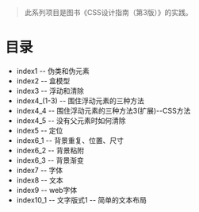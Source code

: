 > 此系列项目是图书《CSS设计指南（第3版）》的实践。

# 目录

- index1 -- 伪类和伪元素
- index2 -- 盒模型
- index3 -- 浮动和清除
- index4_(1-3) -- 围住浮动元素的三种方法
- index4_4 -- 围住浮动元素的三种方法3(扩展)--CSS方法
- index4_5 -- 没有父元素时如何清除
- index5 -- 定位
- index6_1 -- 背景重复、位置、尺寸
- index6_2 -- 背景粘附
- index6_3 -- 背景渐变
- index7 -- 字体
- index8 -- 文本
- index9 -- web字体
- index10_1 -- 文字版式1 -- 简单的文本布局
